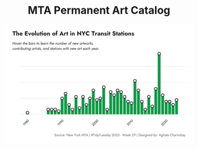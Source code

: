 <h1 align="center">MTA Permanent Art Catalog</h1>

<div align="center">
  <img src="plots/mta_art_catalog.png" alt="My Plot" width="550" />
</div>
